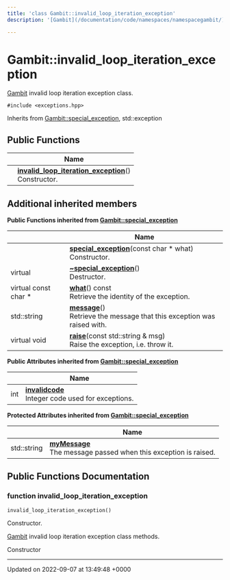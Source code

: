 ```yaml
---
title: 'class Gambit::invalid_loop_iteration_exception'
description: '[Gambit](/documentation/code/namespaces/namespacegambit/) invalid loop iteration exception class. '

---
```


# Gambit::invalid_loop_iteration_exception





[Gambit](/documentation/code/namespaces/namespacegambit/) invalid loop iteration exception class. 


`#include <exceptions.hpp>`

Inherits from [Gambit::special_exception](/documentation/code/classes/classgambit_1_1special__exception/), std::exception

## Public Functions

|                | Name           |
| -------------- | -------------- |
| | **[invalid_loop_iteration_exception](/documentation/code/classes/classgambit_1_1invalid__loop__iteration__exception/#function-invalid-loop-iteration-exception)**()<br>Constructor.  |

## Additional inherited members

**Public Functions inherited from [Gambit::special_exception](/documentation/code/classes/classgambit_1_1special__exception/)**

|                | Name           |
| -------------- | -------------- |
| | **[special_exception](/documentation/code/classes/classgambit_1_1special__exception/#function-special-exception)**(const char * what)<br>Constructor.  |
| virtual | **[~special_exception](/documentation/code/classes/classgambit_1_1special__exception/#function-special-exception)**()<br>Destructor.  |
| virtual const char * | **[what](/documentation/code/classes/classgambit_1_1special__exception/#function-what)**() const<br>Retrieve the identity of the exception.  |
| std::string | **[message](/documentation/code/classes/classgambit_1_1special__exception/#function-message)**()<br>Retrieve the message that this exception was raised with.  |
| virtual void | **[raise](/documentation/code/classes/classgambit_1_1special__exception/#function-raise)**(const std::string & msg)<br>Raise the exception, i.e. throw it.  |

**Public Attributes inherited from [Gambit::special_exception](/documentation/code/classes/classgambit_1_1special__exception/)**

|                | Name           |
| -------------- | -------------- |
| int | **[invalidcode](/documentation/code/classes/classgambit_1_1special__exception/#variable-invalidcode)** <br>Integer code used for exceptions.  |

**Protected Attributes inherited from [Gambit::special_exception](/documentation/code/classes/classgambit_1_1special__exception/)**

|                | Name           |
| -------------- | -------------- |
| std::string | **[myMessage](/documentation/code/classes/classgambit_1_1special__exception/#variable-mymessage)** <br>The message passed when this exception is raised.  |


## Public Functions Documentation

### function invalid_loop_iteration_exception

```
invalid_loop_iteration_exception()
```

Constructor. 

[Gambit](/documentation/code/namespaces/namespacegambit/) invalid loop iteration exception class methods.

Constructor 


-------------------------------

Updated on 2022-09-07 at 13:49:48 +0000